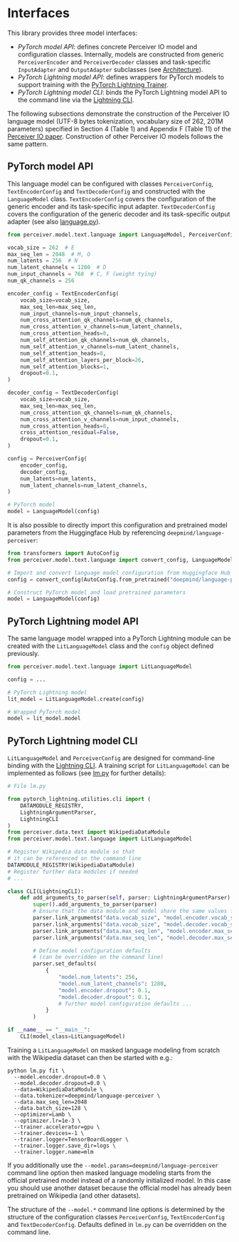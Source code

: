 # Interfaces

This library provides three model interfaces:

- *PyTorch model API*: defines concrete Perceiver IO model and configuration classes. Internally, models are
  constructed from generic `PerceiverEncoder` and `PerceiverDecoder` classes and task-specific `InputAdapter`
  and `OutputAdapter` subclasses (see [Architecture](architecture.md)).  
- *PyTorch Lightning model API*: defines wrappers for PyTorch models to support training with the
  [PyTorch Lightning Trainer](https://pytorch-lightning.readthedocs.io/en/stable/common/trainer.html).
- *PyTorch Lightning model CLI*: binds the PyTorch Lightning model API to the command line via the
  [Lightning CLI](https://pytorch-lightning.readthedocs.io/en/1.6.5/common/lightning_cli.html).

The following subsections demonstrate the construction of the Perceiver IO language model (UTF-8 bytes tokenization,
vocabulary size of 262, 201M parameters) specified in Section 4 (Table 1) and Appendix F (Table 11) of the
[Perceiver IO paper](https://arxiv.org/abs/2107.14795). Construction of other Perceiver IO models follows the
same pattern.

## PyTorch model API

This language model can be configured with classes `PerceiverConfig`, `TextEncoderConfig` and `TextDecoderConfig` and
constructed with the `LanguageModel` class. `TextEncoderConfig` covers the configuration of the generic encoder and its
task-specific input adapter. `TextDecoderConfig` covers the configuration of the generic decoder and its task-specific
output adapter (see also [language.py](../perceiver/model/text/language.py)).

```python
from perceiver.model.text.language import LanguageModel, PerceiverConfig, TextEncoderConfig, TextDecoderConfig

vocab_size = 262  # E
max_seq_len = 2048  # M, O
num_latents = 256  # N
num_latent_channels = 1280  # D
num_input_channels = 768  # C, F (weight tying)
num_qk_channels = 256

encoder_config = TextEncoderConfig(
    vocab_size=vocab_size,
    max_seq_len=max_seq_len,
    num_input_channels=num_input_channels,
    num_cross_attention_qk_channels=num_qk_channels,
    num_cross_attention_v_channels=num_latent_channels,
    num_cross_attention_heads=8,
    num_self_attention_qk_channels=num_qk_channels,
    num_self_attention_v_channels=num_latent_channels,
    num_self_attention_heads=8,
    num_self_attention_layers_per_block=26,
    num_self_attention_blocks=1,
    dropout=0.1,
)

decoder_config = TextDecoderConfig(
    vocab_size=vocab_size,
    max_seq_len=max_seq_len,
    num_cross_attention_qk_channels=num_qk_channels,
    num_cross_attention_v_channels=num_input_channels,
    num_cross_attention_heads=8,
    cross_attention_residual=False,
    dropout=0.1,
)

config = PerceiverConfig(
    encoder_config,
    decoder_config,
    num_latents=num_latents,
    num_latent_channels=num_latent_channels,
)

# PyTorch model
model = LanguageModel(config)
```

It is also possible to directly import this configuration and pretrained model parameters from the Huggingface Hub by
referencing `deepmind/language-perceiver`:

```python
from transformers import AutoConfig
from perceiver.model.text.language import convert_config, LanguageModel

# Import and convert language model configuration from Huggingface Hub  
config = convert_config(AutoConfig.from_pretrained("deepmind/language-perceiver"))

# Construct PyTorch model and load pretrained parameters
model = LanguageModel(config)
```

## PyTorch Lightning model API

The same language model wrapped into a PyTorch Lightning module can be created with the `LitLanguageModel` class and
the `config` object defined previously.

```python
from perceiver.model.text.language import LitLanguageModel

config = ...

# PyTorch Lightning model
lit_model = LitLanguageModel.create(config)

# Wrapped PyTorch model
model = lit_model.model
```

## PyTorch Lightning model CLI

`LitLanguageModel` and `PerceiverConfig` are designed for command-line binding with the [Lightning CLI](https://pytorch-lightning.readthedocs.io/en/1.6.5/common/lightning_cli.html).
A training script for `LitLanguageModel` can be implemented as follows (see [lm.py](../perceiver/scripts/text/lm.py) for
further details):

```python
# File lm.py

from pytorch_lightning.utilities.cli import (
    DATAMODULE_REGISTRY,
    LightningArgumentParser,
    LightningCLI
)
from perceiver.data.text import WikipediaDataModule
from perceiver.model.text.language import LitLanguageModel

# Register Wikipedia data module so that
# it can be referenced on the command line
DATAMODULE_REGISTRY(WikipediaDataModule)
# Register further data modules if needed
# ...

class CLI(LightningCLI):
    def add_arguments_to_parser(self, parser: LightningArgumentParser) -> None:
        super().add_arguments_to_parser(parser)
        # Ensure that the data module and model share the same values for vocab_size and max_seq_len.
        parser.link_arguments("data.vocab_size", "model.encoder.vocab_size", apply_on="instantiate")
        parser.link_arguments("data.vocab_size", "model.decoder.vocab_size", apply_on="instantiate")
        parser.link_arguments("data.max_seq_len", "model.encoder.max_seq_len", apply_on="instantiate")
        parser.link_arguments("data.max_seq_len", "model.decoder.max_seq_len", apply_on="instantiate")

        # Define model configuration defaults
        # (can be overridden on the command line)
        parser.set_defaults(
            {
                "model.num_latents": 256,
                "model.num_latent_channels": 1280,
                "model.encoder.dropout": 0.1,
                "model.decoder.dropout": 0.1,
                # further model configuration defaults ...
            }
        )

if __name__ == "__main__":
    CLI(model_class=LitLanguageModel)
```

Training a `LitLanguageModel` on masked language modeling from scratch with the Wikipedia dataset can then be started
with e.g.:

```shell
python lm.py fit \
  --model.encoder.dropout=0.0 \
  --model.decoder.dropout=0.0 \
  --data=WikipediaDataModule \
  --data.tokenizer=deepmind/language-perceiver \
  --data.max_seq_len=2048
  --data.batch_size=128 \
  --optimizer=Lamb \
  --optimizer.lr=1e-3 \
  --trainer.accelerator=gpu \
  --trainer.devices=-1 \
  --trainer.logger=TensorBoardLogger \
  --trainer.logger.save_dir=logs \
  --trainer.logger.name=mlm
```

If you additionally use the `--model.params=deepmind/language-perceiver` command line option then masked language
modeling starts from the official pretrained model instead of a randomly initialized model. In this case you should
use another dataset because the official model has already been pretrained on Wikipedia (and other datasets).  

The structure of the `--model.*` command line options is determined by the structure of the configuration classes
`PerceiverConfig`, `TextEncoderConfig` and `TextDecoderConfig`. Defaults defined in `lm.py` can be overridden on the
command line.
